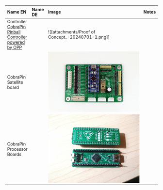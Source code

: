 | Name EN                                                                                                    | Name DE | Image                                                                             | Notes |
| :--------------------------------------------------------------------------------------------------------- | :------ | :-------------------------------------------------------------------------------- | ----- |
| Controller [CobraPin Pinball Controller powered by OPP](https://missionpinball.org/hardware/opp/cobrapin/) |         | <div style="width: 300px">![[attachments/Proof of Concept_-20240701-1.png]]</div> |       |
| CobraPin Satellite board                                                                                   |         | ![\|300](_attachments/Proof%20of%20Concept_-20240701-3.png)                       |       |
| CobraPin Processor Boards                                                                                  |         | ![300](_attachments/Proof%20of%20Concept_-20240701-4.png)                         |       |

